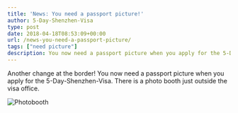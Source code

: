 ```yaml
---
title: 'News: You need a passport picture!'
author: 5-Day-Shenzhen-Visa
type: post
date: 2018-04-18T08:53:09+00:00
url: /news-you-need-a-passport-picture/
tags: ["need picture"]
description: You now need a passport picture when you apply for the 5-Day-Shenzhen-Visa. There is a photo booth just outside the visa office.
---
```

Another change at the border! You now need a passport picture when you apply for the 5-Day-Shenzhen-Visa. There is a photo booth just outside the visa office.

![Photobooth](/uploads/photobooth.jpg)


